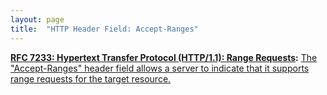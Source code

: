 ```yaml
---
layout: page
title:  "HTTP Header Field: Accept-Ranges"
---
```


**[RFC 7233: Hypertext Transfer Protocol (HTTP/1.1): Range Requests](/specs/IETF/RFC/7233 "The Hypertext Transfer Protocol (HTTP) is an application-level protocol for distributed, collaborative, hypertext information systems. This document defines range requests and the rules for constructing and combining responses to those requests."):** [The "Accept-Ranges" header field allows a server to indicate that it supports range requests for the target resource.](http://tools.ietf.org/html/rfc7233#section-2.3)

